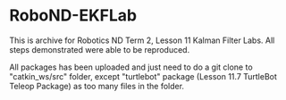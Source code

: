 # RoboND-EKFLab

This is archive for Robotics ND Term 2, Lesson 11 Kalman Filter Labs.  All steps demonstrated were able to be reproduced.

All packages has been uploaded and just need to do a git clone to "catkin_ws/src" folder, except "turtlebot" package (Lesson 11.7 TurtleBot Teleop Package) as too many files in the folder.
